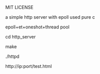 MIT LICENSE

a simple http server with epoll used pure c

epoll+et+oneshot+thread pool


cd http_server

make

./httpd

http://ip:port/test.html
